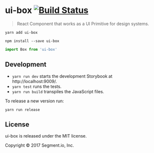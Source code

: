 # ui-box [![Build Status](https://circleci.com/gh/segmentio/ui-box/tree/master.svg?style=svg)](https://circleci.com/gh/segmentio/ui-box/tree/master)

> React Component that works as a UI Primitive for design systems.

```
yarn add ui-box
```

```
npm install --save ui-box
```

```javascript
import Box from 'ui-box'
```

## Development

* `yarn run dev` starts the development Storybook at http://localhost:9009/.
* `yarn test` runs the tests.
* `yarn run build` transpiles the JavaScript files.

To release a new version run:

```
yarn run release
```

## License

ui-box is released under the MIT license.

Copyright © 2017 Segment.io, Inc.
